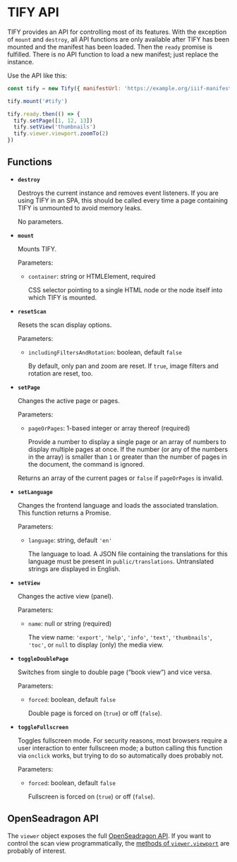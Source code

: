 # TIFY API

TIFY provides an API for controlling most of its features. With the exception of `mount` and `destroy`, all API functions are only available after TIFY has been mounted and the manifest has been loaded. Then the `ready` promise is fulfilled. There is no API function to load a new manifest; just replace the instance.

Use the API like this:

``` js
const tify = new Tify({ manifestUrl: 'https://example.org/iiif-manifest.json' })

tify.mount('#tify')

tify.ready.then(() => {
  tify.setPage([1, 12, 13])
  tify.setView('thumbnails')
  tify.viewer.viewport.zoomTo(2)
})
```

## Functions

- **`destroy`**

	Destroys the current instance and removes event listeners. If you are using TIFY in an SPA, this should be called every time a page containing TIFY is unmounted to avoid memory leaks.

	No parameters.

- **`mount`**

	Mounts TIFY.

	Parameters:

	- `container`: string or HTMLElement, required

		CSS selector pointing to a single HTML node or the node itself into which TIFY is mounted.

- **`resetScan`**

	Resets the scan display options.

	Parameters:

	- `includingFiltersAndRotation`: boolean, default `false`

		By default, only pan and zoom are reset. If `true`, image filters and rotation are reset, too.

- **`setPage`**

	Changes the active page or pages.

	Parameters:

	- `pageOrPages`: 1-based integer or array thereof (required)

		Provide a number to display a single page or an array of numbers to display multiple pages at once. If the number (or any of the numbers in the array) is smaller than `1` or greater than the number of pages in the document, the command is ignored.

	Returns an array of the current pages or `false` if `pageOrPages` is invalid.

- **`setLanguage`**

	Changes the frontend language and loads the associated translation. This function returns a Promise.

	Parameters:

	- `language`: string, default `'en'`

		The language to load. A JSON file containing the translations for this language must be present in `public/translations`. Untranslated strings are displayed in English.

- **`setView`**

	Changes the active view (panel).

	Parameters:

	- `name`: null or string (required)

		The view name: `'export'`, `'help'`, `'info'`, `'text'`, `'thumbnails'`, `'toc'`, or `null` to display (only) the media view.

- **`toggleDoublePage`**

	Switches from single to double page (“book view”) and vice versa.

	Parameters:

	- `forced`: boolean, default `false`

		Double page is forced on (`true`) or off (`false`).

- **`toggleFullscreen`**

	Toggles fullscreen mode. For security reasons, most browsers require a user interaction to enter fullscreen mode; a button calling this function via `onclick` works, but trying to do so automatically does probably not.

	Parameters:

	- `forced`: boolean, default `false`

		Fullscreen is forced on (`true`) or off (`false`).

## OpenSeadragon API

The `viewer` object exposes the full [OpenSeadragon API](https://openseadragon.github.io/docs/OpenSeadragon.html). If you want to control the scan view programmatically, the [methods of `viewer.viewport`](https://openseadragon.github.io/docs/OpenSeadragon.Viewport.html) are probably of interest.
